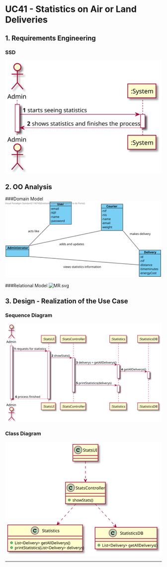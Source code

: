 # UC41 - Statistics on Air or Land Deliveries

## 1. Requirements Engineering

### SSD
![SSD.svg](SSD.svg)

## 2. OO Analysis

###Domain Model
![MD.svg](MD.svg)

###Relational Model
![MR.svg](MR.svg)

## 3. Design - Realization of the Use Case

### Sequence Diagram

![SD.svg](SD.svg)


### Class Diagram

![CD.svg](CD.svg)

---